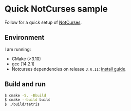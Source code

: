 # Quick NotCurses sample

Follow for a quick setup of [NotCurses](https://github.com/dankamongmen/notcurses).

## Environment

I am running:

- CMake (>3.10)
- gcc (14.2.1)
- Notcurses dependencies on release `3.0.11`: [install guide](https://github.com/dankamongmen/notcurses/blob/master/INSTALL.md).

## Build and run

```sh
$ cmake -S. -Bbuild
$ cmake --build build
$ ./build/tetris
```
